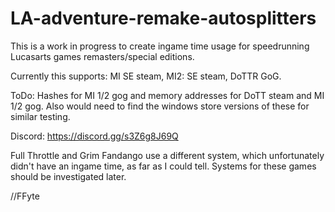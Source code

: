# LA-adventure-remake-autosplitters

This is a work in progress to create ingame time usage for speedrunning Lucasarts games remasters/special editions.

Currently this supports: MI SE steam, MI2: SE steam, DoTTR GoG.

ToDo: Hashes for MI 1/2 gog and memory addresses for DoTT steam and MI 1/2 gog. Also would need to find the windows store versions of these for similar testing.

Discord: https://discord.gg/s3Z6g8J69Q

Full Throttle and Grim Fandango use a different system, which unfortunately didn't have an ingame time, as far as I could tell. Systems for these games should be investigated later.

//FFyte

